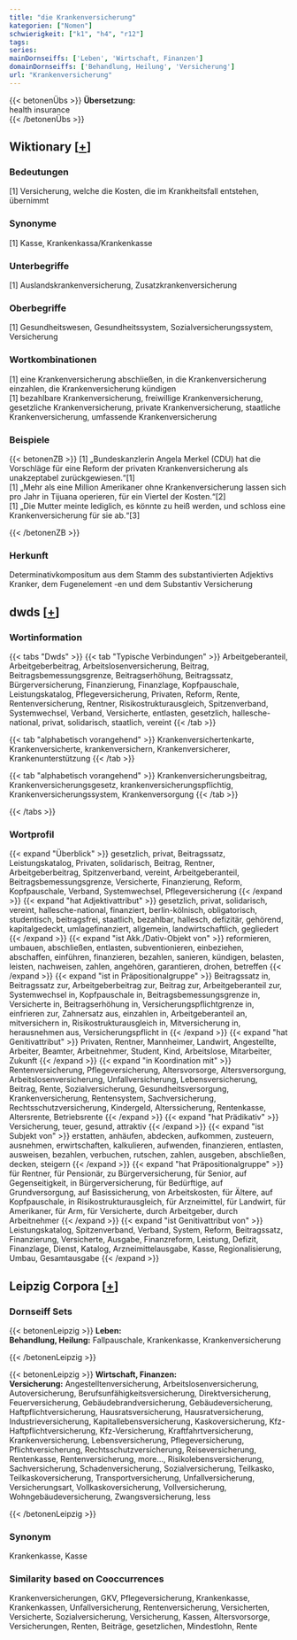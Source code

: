 ```yaml
---
title: "die Krankenversicherung"
kategorien: ["Nomen"]
schwierigkeit: ["k1", "h4", "r12"]
tags:
series:
mainDornseiffs: ['Leben', 'Wirtschaft, Finanzen']
domainDornseiffs: ['Behandlung, Heilung', 'Versicherung']
url: "Krankenversicherung"
---
```


{{< betonenÜbs >}}
**Übersetzung:**  
health insurance  
{{< /betonenÜbs >}}

## Wiktionary [[+](https://de.wiktionary.org/wiki/Krankenversicherung)]

### Bedeutungen
[1] Versicherung, welche die Kosten, die im Krankheitsfall entstehen, übernimmt  

### Synonyme
[1] Kasse, Krankenkassa/Krankenkasse  

### Unterbegriffe
[1] Auslandskrankenversicherung, Zusatzkrankenversicherung  

### Oberbegriffe
[1] Gesundheitswesen, Gesundheitssystem, Sozialversicherungssystem, Versicherung  

### Wortkombinationen
[1] eine Krankenversicherung abschließen, in die Krankenversicherung einzahlen, die Krankenversicherung kündigen  
[1] bezahlbare Krankenversicherung, freiwillige Krankenversicherung, gesetzliche Krankenversicherung, private Krankenversicherung, staatliche Krankenversicherung, umfassende Krankenversicherung  

### Beispiele
{{< betonenZB >}}
[1] „Bundeskanzlerin Angela Merkel (CDU) hat die Vorschläge für eine Reform der privaten Krankenversicherung als unakzeptabel zurückgewiesen.“[1]  
[1] „Mehr als eine Million Amerikaner ohne Krankenversicherung lassen sich pro Jahr in Tijuana operieren, für ein Viertel der Kosten.“[2]  
[1] „Die Mutter meinte lediglich, es könnte zu heiß werden, und schloss eine Krankenversicherung für sie ab.“[3]  

{{< /betonenZB >}}
### Herkunft
Determinativkompositum aus dem Stamm des substantivierten Adjektivs Kranker, dem Fugenelement -en und dem Substantiv Versicherung  



## dwds [[+](https://www.dwds.de/wb/Krankenversicherung)]

### Wortinformation
{{< tabs "Dwds" >}}
{{< tab "Typische Verbindungen" >}}
Arbeitgeberanteil, Arbeitgeberbeitrag, Arbeitslosenversicherung, Beitrag, Beitragsbemessungsgrenze, Beitragserhöhung, Beitragssatz, Bürgerversicherung, Finanzierung, Finanzlage, Kopfpauschale, Leistungskatalog, Pflegeversicherung, Privaten, Reform, Rente, Rentenversicherung, Rentner, Risikostrukturausgleich, Spitzenverband, Systemwechsel, Verband, Versicherte, entlasten, gesetzlich, hallesche-national, privat, solidarisch, staatlich, vereint
{{< /tab >}}

{{< tab "alphabetisch vorangehend" >}}
Krankenversichertenkarte, Krankenversicherte, krankenversichern, Krankenversicherer, Krankenunterstützung
{{< /tab >}}

{{< tab "alphabetisch vorangehend" >}}
Krankenversicherungsbeitrag, Krankenversicherungsgesetz, krankenversicherungspflichtig, Krankenversicherungssystem, Krankenversorgung
{{< /tab >}}

{{< /tabs >}}

### Wortprofil
{{< expand "Überblick" >}} gesetzlich, privat, Beitragssatz, Leistungskatalog, Privaten, solidarisch, Beitrag, Rentner, Arbeitgeberbeitrag, Spitzenverband, vereint, Arbeitgeberanteil, Beitragsbemessungsgrenze, Versicherte, Finanzierung, Reform, Kopfpauschale, Verband, Systemwechsel, Pflegeversicherung {{< /expand >}}
{{< expand "hat Adjektivattribut" >}} gesetzlich, privat, solidarisch, vereint, hallesche-national, finanziert, berlin-kölnisch, obligatorisch, studentisch, beitragsfrei, staatlich, bezahlbar, hallesch, defizitär, gehörend, kapitalgedeckt, umlagefinanziert, allgemein, landwirtschaftlich, gegliedert {{< /expand >}}
{{< expand "ist Akk./Dativ-Objekt von" >}} reformieren, umbauen, abschließen, entlasten, subventionieren, einbeziehen, abschaffen, einführen, finanzieren, bezahlen, sanieren, kündigen, belasten, leisten, nachweisen, zahlen, angehören, garantieren, drohen, betreffen {{< /expand >}}
{{< expand "ist in Präpositionalgruppe" >}} Beitragssatz in, Beitragssatz zur, Arbeitgeberbeitrag zur, Beitrag zur, Arbeitgeberanteil zur, Systemwechsel in, Kopfpauschale in, Beitragsbemessungsgrenze in, Versicherte in, Beitragserhöhung in, Versicherungspflichtgrenze in, einfrieren zur, Zahnersatz aus, einzahlen in, Arbeitgeberanteil an, mitversichern in, Risikostrukturausgleich in, Mitversicherung in, herausnehmen aus, Versicherungspflicht in {{< /expand >}}
{{< expand "hat Genitivattribut" >}} Privaten, Rentner, Mannheimer, Landwirt, Angestellte, Arbeiter, Beamter, Arbeitnehmer, Student, Kind, Arbeitslose, Mitarbeiter, Zukunft {{< /expand >}}
{{< expand "in Koordination mit" >}} Rentenversicherung, Pflegeversicherung, Altersvorsorge, Altersversorgung, Arbeitslosenversicherung, Unfallversicherung, Lebensversicherung, Beitrag, Rente, Sozialversicherung, Gesundheitsversorgung, Krankenversicherung, Rentensystem, Sachversicherung, Rechtsschutzversicherung, Kindergeld, Alterssicherung, Rentenkasse, Altersrente, Betriebsrente {{< /expand >}}
{{< expand "hat Prädikativ" >}} Versicherung, teuer, gesund, attraktiv {{< /expand >}}
{{< expand "ist Subjekt von" >}} erstatten, anhäufen, abdecken, aufkommen, zusteuern, ausnehmen, erwirtschaften, kalkulieren, aufwenden, finanzieren, entlasten, ausweisen, bezahlen, verbuchen, rutschen, zahlen, ausgeben, abschließen, decken, steigern {{< /expand >}}
{{< expand "hat Präpositionalgruppe" >}} für Rentner, für Pensionär, zu Bürgerversicherung, für Senior, auf Gegenseitigkeit, in Bürgerversicherung, für Bedürftige, auf Grundversorgung, auf Basissicherung, von Arbeitskosten, für Ältere, auf Kopfpauschale, in Risikostrukturausgleich, für Arzneimittel, für Landwirt, für Amerikaner, für Arm, für Versicherte, durch Arbeitgeber, durch Arbeitnehmer {{< /expand >}}
{{< expand "ist Genitivattribut von" >}} Leistungskatalog, Spitzenverband, Verband, System, Reform, Beitragssatz, Finanzierung, Versicherte, Ausgabe, Finanzreform, Leistung, Defizit, Finanzlage, Dienst, Katalog, Arzneimittelausgabe, Kasse, Regionalisierung, Umbau, Gesamtausgabe {{< /expand >}}

## Leipzig Corpora [[+](https://corpora.uni-leipzig.de/en/res?word=Krankenversicherung&corpusId=deu_newscrawl-public_2018)]

### Dornseiff Sets
{{< betonenLeipzig >}}
**Leben:**  
**Behandlung, Heilung:** Fallpauschale, Krankenkasse, Krankenversicherung  

{{< /betonenLeipzig >}}


{{< betonenLeipzig >}}
**Wirtschaft, Finanzen:**  
**Versicherung:** Angestelltenversicherung, Arbeitslosenversicherung, Autoversicherung, Berufsunfähigkeitsversicherung, Direktversicherung, Feuerversicherung, Gebäudebrandversicherung, Gebäudeversicherung, Haftpflichtversicherung, Hausratsversicherung, Hausratversicherung, Industrieversicherung, Kapitallebensversicherung, Kaskoversicherung, Kfz-Haftpflichtversicherung, Kfz-Versicherung, Kraftfahrtversicherung, Krankenversicherung, Lebensversicherung, Pflegeversicherung, Pflichtversicherung, Rechtsschutzversicherung, Reiseversicherung, Rentenkasse, Rentenversicherung, more..., Risikolebensversicherung, Sachversicherung, Schadenversicherung, Sozialversicherung, Teilkasko, Teilkaskoversicherung, Transportversicherung, Unfallversicherung, Versicherungsart, Vollkaskoversicherung, Vollversicherung, Wohngebäudeversicherung, Zwangsversicherung, less  

{{< /betonenLeipzig >}}

### Synonym
Krankenkasse, Kasse


### Similarity based on Cooccurrences
Krankenversicherungen, GKV, Pflegeversicherung, Krankenkasse, Krankenkassen, Unfallversicherung, Rentenversicherung, Versicherten, Versicherte, Sozialversicherung, Versicherung, Kassen, Altersvorsorge, Versicherungen, Renten, Beiträge, gesetzlichen, Mindestlohn, Rente

